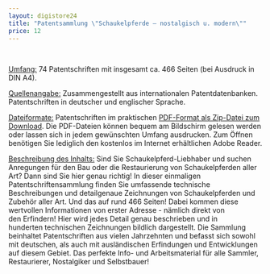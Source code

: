```yaml
---
layout: digistore24
title: "Patentsammlung \"Schaukelpferde – nostalgisch u. modern\""
price: 12
---
```

<p>&#xA0;</p>
<p><u>Umfang:</u>&#xA0;74 Patentschriften mit insgesamt&#xA0;ca. 466 Seiten (bei Ausdruck in DIN A4).</p>
<p><u>Quellenangabe:</u> Zusammengestellt aus internationalen Patentdatenbanken. Patentschriften in deutscher und englischer Sprache.</p>
<p><u>Dateiformate:</u> Patentschriften im praktischen&#xA0;<u>PDF-Format als Zip-Datei zum Download</u>. Die PDF-Dateien k&#xF6;nnen bequem am Bildschirm gelesen werden oder lassen sich in jedem gew&#xFC;nschten Umfang ausdrucken. Zum &#xD6;ffnen ben&#xF6;tigen Sie lediglich&#xA0;den kostenlos im Internet erh&#xE4;ltlichen Adobe Reader.</p>
<p><u>Beschreibung des Inhalts:</u> Sind Sie&#xA0;Schaukelpferd-Liebhaber und suchen Anregungen f&#xFC;r den Bau oder die Restaurierung von&#xA0;Schaukelpferden aller Art? Dann sind Sie hier genau richtig! In dieser einmaligen Patentschriftensammlung finden Sie umfassende technische Beschreibungen und detailgenaue Zeichnungen von&#xA0;Schaukelpferden und Zubeh&#xF6;r aller Art. Und das auf rund 466 Seiten! Dabei kommen diese wertvollen Informationen von erster Adresse - n&#xE4;mlich direkt von den&#xA0;Erfindern! Hier wird jedes Detail genau beschrieben und&#xA0;in hunderten&#xA0;technischen Zeichnungen bildlich&#xA0;dargestellt. Die Sammlung beinhaltet Patentschriften aus vielen Jahrzehnten und befasst sich sowohl mit deutschen, als auch mit ausl&#xE4;ndischen Erfindungen und Entwicklungen auf diesem Gebiet. Das perfekte Info- und Arbeitsmaterial f&#xFC;r alle&#xA0;Sammler, Restaurierer, Nostalgiker und Selbstbauer!</p>
<p>&#xA0;</p>